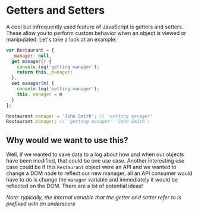 # Getters and Setters

A cool but infrequently used feature of JavaScript is getters and setters. These allow you to perform custom behavior when an object is viewed or manipulated. Let's take a look at an example:

```js
var Restaurant = {
  _manager: null,
  get manager() {
    console.log('getting manager');
    return this._manager;
  },
  set manager(m) {
    console.log('setting manager');
    this._manager = m
  }
};

Restaurant.manager = 'John Smith'; // 'setting manager'
Restaurant.manager; // 'getting manager' 'John Smith';
```

## Why would we want to use this?

Well, if we wanted to save data to a log about how and when our objects have been modified, that could be one use case. Another interesting use case could be if this `Restaurant` object were an API and we wanted to change a DOM node to reflect our new manager, all an API consumer would have to do is change the `manager` variable and immediately it would be reflected on the DOM. There are a lot of potential ideas!

*Note: typically, the internal variable that the getter and setter refer to is prefixed with an underscore*
